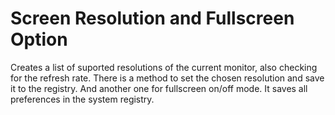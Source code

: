 # Screen Resolution and Fullscreen Option
Creates a list of suported resolutions of the current monitor, also checking for the refresh rate.
There is a method to set the chosen resolution and save it to the registry. And another one for fullscreen on/off mode.
It saves all preferences in the system registry.